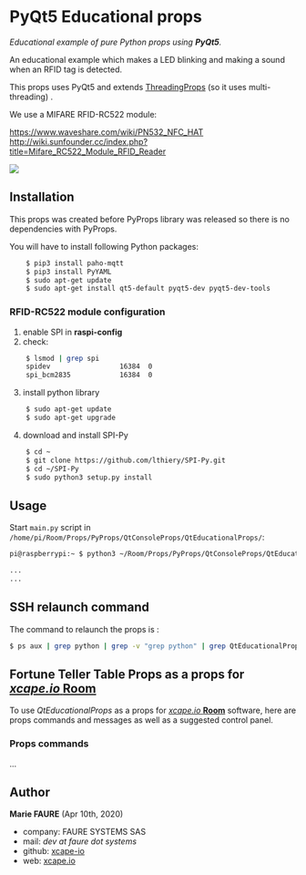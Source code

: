 ﻿# PyQt5 Educational props
*Educational example of pure Python props using **PyQt5**.*

An educational example which makes a LED blinking and making a sound when an RFID tag is detected.

This props uses PyQt5 and extends <a href="https://github.com/xcape-io/PyProps/blob/master/core/QtProps.py" target="_blank">ThreadingProps</a> (so it uses multi-threading) .

We use a MIFARE RFID-RC522 module:

https://www.waveshare.com/wiki/PN532_NFC_HAT
http://wiki.sunfounder.cc/index.php?title=Mifare_RC522_Module_RFID_Reader


![](docs/1-module%20schema.png)


## Installation
This props was created before PyProps library was released so there is no dependencies with PyProps.

You will have to install following Python packages:
```bash
    $ pip3 install paho-mqtt
    $ pip3 install PyYAML
    $ sudo apt-get update
    $ sudo apt-get install qt5-default pyqt5-dev pyqt5-dev-tools
```

### RFID-RC522 module configuration
1) enable SPI in **raspi-config**
2) check:
```bash
    $ lsmod | grep spi
    spidev                 16384  0
    spi_bcm2835            16384  0
```
3) install python library
```bash
    $ sudo apt-get update
    $ sudo apt-get upgrade
```
4) download and install SPI-Py
```bash
    $ cd ~
    $ git clone https://github.com/lthiery/SPI-Py.git
    $ cd ~/SPI-Py
    $ sudo python3 setup.py install
```


## Usage
Start `main.py` script in `/home/pi/Room/Props/PyProps/QtConsoleProps/QtEducationalProps/`:

```bash
pi@raspberrypi:~ $ python3 ~/Room/Props/PyProps/QtConsoleProps/QtEducationalProps/main.py -s 192.168.1.42 -d

...
...

```


## SSH relaunch command
The command to relaunch the props is :

```bash
$ ps aux | grep python | grep -v "grep python" | grep QtEducationalProps/main.py | awk '{print $2}' | xargs kill -9 && screen -d -m python3 /home/pi/Room/Props/PyProps/QtConsoleProps/QtEducationalProps/main.py -s %BROKER%
```


## Fortune Teller Table Props as a props for <a href="https://xcape.io/" target="_blank">*xcape.io* **Room**</a>
To use *QtEducationalProps* as a props for <a href="https://xcape.io/" target="_blank">*xcape.io* **Room**</a> software, here are props commands and messages as well as a suggested control panel.

### Props commands

...


## Author

**Marie FAURE** (Apr 10th, 2020)
* company: FAURE SYSTEMS SAS
* mail: *dev at faure dot systems*
* github: <a href="https://github.com/xcape-io?tab=repositories" target="_blank">xcape-io</a>
* web: <a href="https://xcape.io/" target="_blank">xcape.io</a>